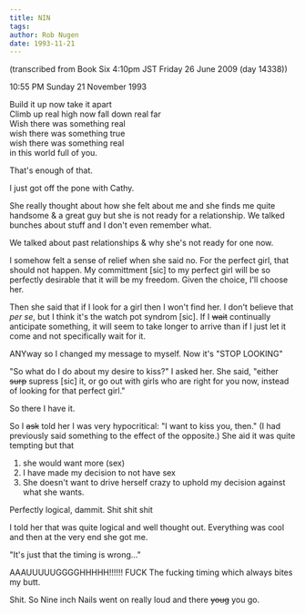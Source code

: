 ```yaml
---
title: NIN
tags: 
author: Rob Nugen
date: 1993-11-21
---
```


<!-- tags: -->
<!-- events: -->
<!-- people: Cathy -->
<!-- locations: West Gray #3 -->
<p class="note">(transcribed from Book Six 4:10pm JST Friday 26 June 2009 (day 14338))</p>

<p class="anger">10:55 PM Sunday 21 November 1993</p>

<p class="anger">Build it up now take it apart
<br />Climb up real high now fall down real far
<br />Wish there was something real
<br />wish there was something true
<br />wish there was something real
<br />in this world full of you.</p>

<p>That's enough of that.</p>

<p>I just got off the pone with Cathy.</p>

<p>She really thought about how she felt about me and she finds me quite handsome &amp; a great guy
but she is not ready for a relationship.  We talked bunches about stuff and I don't even remember
what.</p>

<p>We talked about past relationships &amp; why she's not ready for one now.</p>

<p>I somehow felt a sense of relief when she said no.  For the perfect girl, that should not
happen.  My committment [sic] to my perfect girl will be so perfectly desirable that it will be my
freedom.  Given the choice, I'll choose her.</p>

<p>Then she said that if I look for a girl then I won't find her.  I don't believe that <em>per
se</em>, but I think it's the watch pot syndrom [sic].  If I <del>wait</del> continually anticipate
something, it will seem to take longer to arrive than if I just let it come and not specifically
wait for it.</p>

<p>ANYway so I changed my message to myself.  Now it's &quot;STOP LOOKING&quot;</p>

<p>&quot;So what do I do about my desire to kiss?&quot; I asked her.  She said,
&quot;either <del>surp</del> supress [sic] it, or go out with girls who are right for you now, instead of
looking for that perfect girl.&quot;</p>

<p>So there I have it.</p>

<p>So I <del>ask</del> told her I was very hypocritical:  &quot;I want to kiss you, then.&quot;  (I
had previously said something to the effect of the opposite.)  She aid it was quite tempting but
that</p>

<ol>
<li>she would want more (sex)</li>
<li>I have made my decision to not have sex</li>
<li>She doesn't want to drive herself crazy to uphold my decision against what she wants.</li>
</ol>

<p>Perfectly logical, dammit.  Shit shit shit</p>

<p>I told her that was quite logical and well thought out. Everything was cool and then at the very
end she got me.</p>

<p>&quot;It's just that the timing is wrong...&quot;</p>

<p class="anger">AAAUUUUUGGGGHHHHH!!!!!! FUCK The fucking timing which always bites my butt.</p>

<p class="anger">Shit.  So Nine inch Nails went on really loud and there <del>youg</del> you go.</p>
